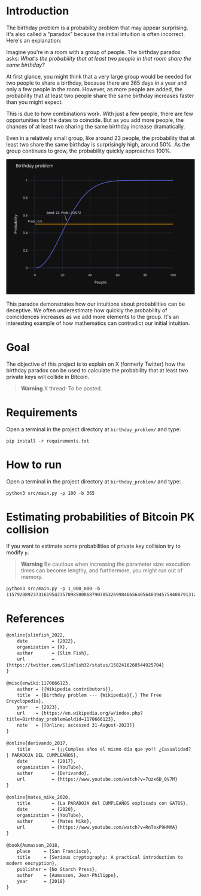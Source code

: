 # Introduction
The birthday problem is a probability problem that may appear surprising. It's also called a "paradox" because the initial intuition is often incorrect. Here's an explanation:

Imagine you're in a room with a group of people. The birthday paradox asks: *What's the probability that at least two people in that room share the same birthday?*

At first glance, you might think that a very large group would be needed for two people to share a birthday, because there are 365 days in a year and only a few people in the room. However, as more people are added, the probability that at least two people share the same birthday increases faster than you might expect.

This is due to how combinations work. With just a few people, there are few opportunities for the dates to coincide. But as you add more people, the chances of at least two sharing the same birthday increase dramatically.

Even in a relatively small group, like around 23 people, the probability that at least two share the same birthday is surprisingly high, around 50%. As the group continues to grow, the probability quickly approaches 100%.

![Birthday problem example](result/birthday_problem_default.svg)

This paradox demonstrates how our intuitions about probabilities can be deceptive. We often underestimate how quickly the probability of coincidences increases as we add more elements to the group. It's an interesting example of how mathematics can contradict our initial intuition.

# Goal
The objective of this project is to explain on X (formerly Twitter) how the birthday paradox can be used to calculate the probability that at least two private keys will collide in Bitcoin.

> **Warning**
> X thread: To be posted.

# Requirements
Open a terminal in the project directory at `birthday_problem/` and type:

    pip install -r requirements.txt

# How to run
Open a terminal in the project directory at `birthday_problem/` and type:

    python3 src/main.py -p 100 -b 365


# Estimating probabilities of Bitcoin PK collision
If you want to estimate some probabilities of private key collision try to modify `p`.

> **Warning**
> Be cautious when increasing the parameter size: execution times can become lengthy, and furthermore, you might run out of memory.

    python3 src/main.py -p 1_000_000 -b 115792089237316195423570985008687907853269984665640564039457584007913129639935

# References

    @online{slimfish_2022,
        date         = {2022},
        organization = {X},
        author       = {Slim Fish},
        url          = {https://twitter.com/SlimFish32/status/1582416260544925704}
    }

    @misc{enwiki:1170666123,
        author = {{Wikipedia contributors}},
        title  = {Birthday problem --- {Wikipedia}{,} The Free Encyclopedia},
        year   = {2023},
        url    = {https://en.wikipedia.org/w/index.php?title=Birthday_problem&oldid=1170666123},
        note   = {[Online; accessed 31-August-2023]}
    }

    @online{derivando_2017,
        title        = {¡¡Cumples años el mismo día que yo!! ¿Casualidad? | PARADOJA DEL CUMPLEAÑOS},
        date         = {2017},
        organization = {YouTube},
        author       = {Derivando},
        url          = {https://www.youtube.com/watch?v=7uzx6D_0V7M}
    }

    @online{mates_mike_2020,
        title        = {La PARADOJA del CUMPLEAÑOS explicada con GATOS},
        date         = {2020},
        organization = {YouTube},
        author       = {Mates Mike},
        url          = {https://www.youtube.com/watch?v=RnTexP9HMMA}
    }

    @book{Aumasson_2018,
        place     = {San Francisco},
        title     = {Serious cryptography: A practical introduction to modern encryption},
        publisher = {No Starch Press},
        author    = {Aumasson, Jean-Philippe},
        year      = {2018}
    } 

